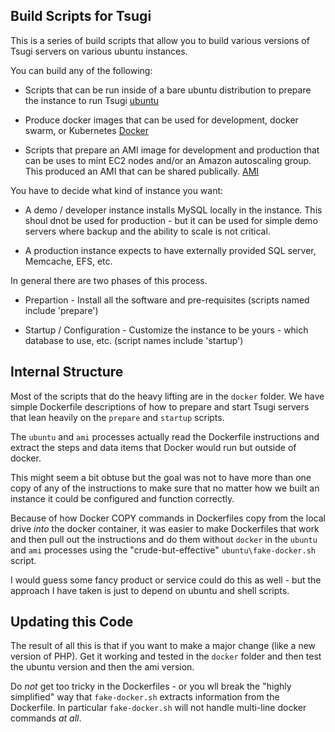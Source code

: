 
Build Scripts for Tsugi
-----------------------

This is a series of build scripts that allow you to build various
versions of Tsugi servers on various ubuntu instances.

You can build any of the following:

* Scripts that can be run inside of a bare ubuntu distribution
to prepare the instance to run Tsugi [ubuntu](ubuntu/README.md)

* Produce docker images that can be used for development,
docker swarm, or Kubernetes [Docker](docker/README.md)

* Scripts that prepare an AMI image for development and production
that can be uses to mint EC2 nodes and/or an Amazon autoscaling
group.  This produced an AMI that can be shared publically.
[AMI](ami/README.md)

You have to decide what kind of instance you want:

* A demo / developer instance installs MySQL locally in the instance.  This
shoul dnot be used for production - but it can be used for simple demo servers
where backup and the ability to scale is not critical.

* A production instance expects to have externally provided SQL server,
Memcache, EFS, etc.

In general there are two phases of this process.  

* Prepartion - Install all the software and pre-requisites (scripts named
include 'prepare')

* Startup / Configuration - Customize the instance to be yours - which database
to use, etc. (script names include 'startup')

Internal Structure
------------------

Most of the scripts that do the heavy lifting are in the `docker` folder.
We have simple Dockerfile descriptions of how to prepare and start Tsugi
servers that lean heavily on the `prepare` and `startup` scripts.

The `ubuntu` and `ami` processes actually read the Dockerfile instructions
and extract the steps and data items that Docker would run but
outside of docker.

This might seem a bit obtuse but the goal was not to have more than one
copy of any of the instructions to make sure that no matter how we built
an instance it could be configured and function correctly.

Because of how Docker COPY commands in Dockerfiles copy from the local
drive *into* the docker container, it was easier to make Dockerfiles
that work and then pull out the instructions and do them without 
`docker` in the `ubuntu` and `ami` processes using the "crude-but-effective"
`ubuntu\fake-docker.sh` script.

I would guess some fancy product or service could do this as well - but
the approach I have taken is just to depend on ubuntu and shell scripts.

Updating this Code
------------------

The result of all this is that if you want to make a major change (like 
a new version of PHP).  Get it working and tested in the `docker` folder
and then test the ubuntu version and then the ami version.

Do *not* get too tricky in the Dockerfiles - or you  wll break the 
"highly simplified" way that `fake-docker.sh` extracts information
from the Dockerfile.  In particular `fake-docker.sh` will not handle
multi-line docker commands *at all*.










